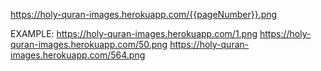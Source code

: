 https://holy-quran-images.herokuapp.com/{{pageNumber}}.png

EXAMPLE:
https://holy-quran-images.herokuapp.com/1.png
https://holy-quran-images.herokuapp.com/50.png
https://holy-quran-images.herokuapp.com/564.png
